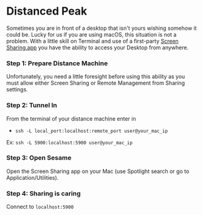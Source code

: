 # Distanced Peak

Sometimes you are in front of a desktop that isn't yours wishing somehow it could be. Lucky for us if you are using macOS, this situation is not a problem. With a little skill on Terminal and use of a first-party [Screen Sharing.app](https://support.apple.com/guide/mac-help/share-the-screen-of-another-mac-mh14066/mac) you have the ability to access your Desktop from anywhere.

### Step 1: Prepare Distance Machine

Unfortunately, you need a little foresight before using this ability as you must allow either Screen Sharing or Remote Management from Sharing settings.

### Step 2: Tunnel In

From the terminal of your distance machine enter in
- `ssh -L local_port:localhost:remote_port user@your_mac_ip`

Ex: `ssh -L 5900:localhost:5900 user@your_mac_ip`

### Step 3: Open Sesame

Open the Screen Sharing app on your Mac (use Spotlight search or go to Application/Utilities).

### Step 4: Sharing is caring

Connect to `localhost:5900`
